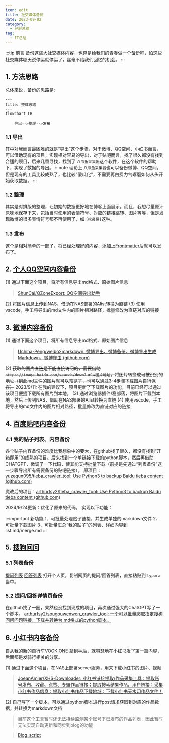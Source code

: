 ```yaml
---
icon: edit
title: 社交媒体备份
date: 2023-09-02
category:
  - 经验总结
tag:
  - IT总结
---
```

:::tip 前言
备份这些大社交媒体内容，也算是给我们的青春做一个备份吧，怕这些社交媒体哪天说停运就停运了，丝毫不给我们回忆的机会。
:::

## 1. 方法思路

总体来说，备份的思路是:

```mermaid
---
title: 整体思路
---
flowchart LR

    导出-->整理-->发布

```

### 1.1 导出

其中对我而言最困难的就是“导出”这个步骤，对于微博、QQ空间、小红书而言，可以借助现有的项目，实现相对容易的导出，对于贴吧而言，找了很久都没有找到合适的项目，后来几番寻找，找到了 `八爪鱼采集器`这个软件，在这个软件的帮助下，实现了数据的导出。
:::note
理论上 `八爪鱼采集器`也可以备份微博、QQ空间，但是现有的工具比较成熟了，也比较“傻瓜化”，不需要再白费力气琢磨如何从头开始获取数据。
:::

### 1.2 整理

其实是对排版的整理，让初始的数据更好地在博客上面展示。而且，我想尽量原汁原味地保存下来，包括当时使用的表情符号、对应的链接跳转、图片等等，但是发现微博的很多表情符号都不再使用了，如 `[挖鼻屎]`这种。

### 1.3 发布

这个是相对简单的一部了，将已经处理好的内容，添加上[Frontmatter](https://theme-hope.vuejs.press/zh/config/frontmatter/info.html)后就可以发布了。

## 2. [个人QQ空间内容备份](/Arthur/Qzone/说说)

(1) 通过下面这个项目，将所有信息导出md格式、原始图片信息

> [ShunCai/QZoneExport: QQ空间导出助手](https://github.com/ShunCai/QZoneExport.html)

(2) 将图片信息上传到NAS，借助在NAS部署的Alist转换为直链
(3) 使用vscode，手工将导出的md文件内的图片相对路径，批量修改为直链对应的链接

## 3. [微博内容备份](/Arthur/Weibo)

(1) 通过下面这个项目，将所有信息导出md格式、原始图片信息

> [Uchiha-Peng/weibo2markdown: 微博导出、微博备份、微博导出生成Markdown、微博爬虫 (github.com)](https://github.com/Uchiha-Peng/weibo2markdown)

(2) ~~获取的图片直链是不能直接访问的，需要借助 `https://image.baidu.com/search/down?url=图片地址`，将图片转换成可被识别的地址（到此md文件的图片就可以预览了，也可以通过3-4步骤下载图片自行保存）~~
   2023/9/11: 在我的建议下，项目更新了下载图片的功能，目前已经可以通过该项目便捷下载所有图片到本地。
(3) 通过浏览器插件/稳部落，将图片下载到本地，然后上传到NAS，借助在NAS部署的Alist转换为直链
(4) 使用vscode，手工将导出的md文件内的图片相对路径，批量修改为直链对应的链接

## 4. [百度贴吧内容备份](/Arthur/Tieba/)

### 4.1 我的贴子列表、内容备份

各个贴子内容备份的难度比我想象中的要大，在github找了很久，都没有找到“开箱即用”的成熟的项目。后来找到一个单链接下载的python脚本，然后再借助CHATGPT，微调了一下代码，使其能支持批量下载（前提是先通过“列表备份”这一步骤导出所有需要备份的贴吧链接）。
原项目：[yuzequn095/tieba_crawler_tool: Use Python3 to backup Baidu tieba content (github.com)](https://github.com/yuzequn095/tieba_crawler_tool/)

魔改后的项目：[arthurfsy2/tieba_crawler_tool: Use Python3 to backup Baidu tieba content (github.com)](https://github.com/arthurfsy2/tieba_crawler_tool)

2024/9/24更新：优化了原来的代码， 实现以下功能：

:::important 新功能
1、可批量处理贴子链接，并生成单独的markdown文件 
2、可批量下载图片 
3、可批量汇总“我的贴子”的列表、详细内容到list.md/merge.md
:::

## 5. [搜狗问问](/Arthur/搜狗问问/我的回答/list)

### 5.1 列表备份

[提问列表](/Arthur/搜狗问问/我的提问/list)
[回答列表](/Arthur/搜狗问问/我的回答/list)
打开个人页，复制网页的提问/回答列表，直接粘贴到 `typora`当中。

### 5.2 提问/回答详情页备份

在github找了一圈，果然也没找到现成的项目，再次通过强大的ChatGPT写了一个脚本。
[arthurfsy2/sougouwenwen_crawler_tool: 一个可以批量爬取指定搜狗问问问题链接，下载并转换为.md格式的python脚本。](https://github.com/arthurfsy2/sougouwenwen_crawler_tool)

## 6. [小红书内容备份](/Arthur/XHS/)
自从我的新的自行车VOOK ONE 拿到手后，就嘚瑟地在小红书发了第一篇内容，后面都是发骑行相关的分享。

(1) 通过下面这个项目，在NAS上部署server服务，用来下载小红书的图片、视频

> [JoeanAmier/XHS-Downloader: 小红书链接提取/作品采集工具：提取账号发布、收藏、点赞、专辑作品链接；提取搜索结果作品、用户链接；采集小红书作品信息；提取小红书作品下载地址；下载小红书无水印作品文件！](https://github.com/JoeanAmier/XHS-Downloader)

(2) 自己写了一个脚本，可以通过python脚本进行post请求获取到对应的作品数据，并转换为markdown文档

> 目前这个工具暂时还无法持续监测某个账号下已发布的作品列表，因此暂时无法实现自动更新和同步到blog的功能

> [Blog_script](https://github.com/arthurfsy2/Blog_script)
